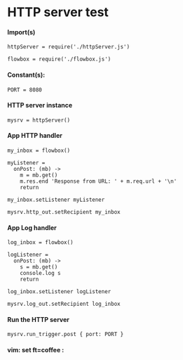 # HTTP server test

#### Import(s)

    httpServer = require('./httpServer.js')

    flowbox = require('./flowbox.js')

#### Constant(s):

    PORT = 8080

#### HTTP server instance

    mysrv = httpServer()

#### App HTTP handler

    my_inbox = flowbox()

    myListener =
      onPost: (mb) ->
        m = mb.get()
        m.res.end 'Response from URL: ' + m.req.url + '\n'
        return

    my_inbox.setListener myListener

    mysrv.http_out.setRecipient my_inbox

#### App Log handler

    log_inbox = flowbox()

    logListener =
      onPost: (mb) ->
        s = mb.get()
        console.log s
        return

    log_inbox.setListener logListener

    mysrv.log_out.setRecipient log_inbox

#### Run the HTTP server

    mysrv.run_trigger.post { port: PORT }

#### vim: set ft=coffee :

